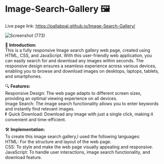 # Image-Search-Gallery 🖼️
Live page link: https://pallabpal.github.io/Image-Search-Gallery/

![Screenshot (773)](https://github.com/Pallabpal/Image-Search-Gallery/assets/122145541/e37afa11-fc75-422a-aeb8-31e9d3cf5381)

📸 <b>Introduction:</b></br>
This is a fully responsive Image search gallery web page, created using HTML, CSS, and JavaScript.
With this user-friendly web application, you can easily search for and download any images within seconds.
The responsive design ensures a seamless experience across various devices, enabling you to browse and download images on desktops, 
laptops, tablets, and smartphones.

🔍 <b>Features:</b> </br>
Responsive Design: The web page adapts to different screen sizes, providing an optimal viewing experience on all devices.</br>
Image Search: The image search functionality allows you to enter keywords and instantly find relevant images.</br>
⏬ Quick Download: Download any image with just a single click, making it convenient and time-efficient.

🛠️ <b>Implementation:</b></br>
To create this image search gallery,I used the following languages:</br>
HTML: For the structure and layout of the web page.</br>
CSS: To style and make the web page visually appealing and responsive.</br>
JavaScript: To handle user interactions, image search functionality, and download feature.</br>
